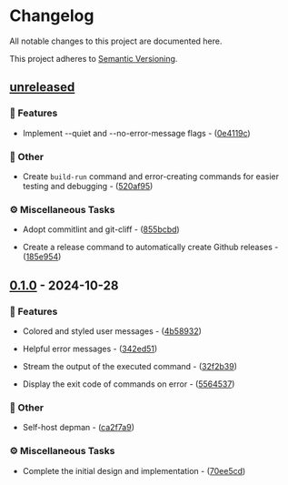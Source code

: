 # Changelog

All notable changes to this project are documented here.

This project adheres to [Semantic Versioning](https://semver.org/spec/v2.0.0.html).

## [unreleased]

### 🚀 Features
- Implement --quiet and --no-error-message flags - ([0e4119c](https://github.com/depman-org/depman/commit/0e4119cf326b6297cbd21e6bf51aaf6f73ab4c72))

### 💼 Other
- Create `build-run` command and error-creating commands for easier testing and debugging - ([520af95](https://github.com/depman-org/depman/commit/520af95c6455db4922e3d714531d2d1be719070e))

### ⚙️ Miscellaneous Tasks
- Adopt commitlint and git-cliff - ([855bcbd](https://github.com/depman-org/depman/commit/855bcbdfdafd2bb78fcef7ea1a76c62cb88fe30b))

- Create a release command to automatically create Github releases - ([185e954](https://github.com/depman-org/depman/commit/185e954167c0576922c12bed4e49953dc30ed39d))

## [0.1.0] - 2024-10-28

### 🚀 Features
- Colored and styled user messages - ([4b58932](https://github.com/depman-org/depman/commit/4b5893288f567ac3ed575cf1d9a0505d412b8d22))

- Helpful error messages - ([342ed51](https://github.com/depman-org/depman/commit/342ed515c64c4a58297d1deb56f9fdc111cb0aa1))

- Stream the output of the executed command - ([32f2b39](https://github.com/depman-org/depman/commit/32f2b3977194f6697732d8fc70e6d80e48cb76d0))

- Display the exit code of commands on error - ([5564537](https://github.com/depman-org/depman/commit/55645373845f1bd1cde842d7205a986222e8b439))

### 💼 Other
- Self-host depman - ([ca2f7a9](https://github.com/depman-org/depman/commit/ca2f7a9151a648e7a6bc1439aae60f477dcc8d2e))

### ⚙️ Miscellaneous Tasks
- Complete the initial design and implementation - ([70ee5cd](https://github.com/depman-org/depman/commit/70ee5cdb08d9f9e976dbb8110b946645da1eb422))

[unreleased]: https://github.com/depman-org/depman/commits/

[0.1.0]: https://github.com/depman-org/depman/commits/v0.1.0

<!-- generated by git-cliff -->
